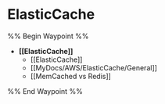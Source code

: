 # ElasticCache

%% Begin Waypoint %%
- **[[ElasticCache]]**
	- [[ElasticCache]]
	- [[MyDocs/AWS/ElasticCache/General]]
	- [[MemCached vs Redis]]

%% End Waypoint %%